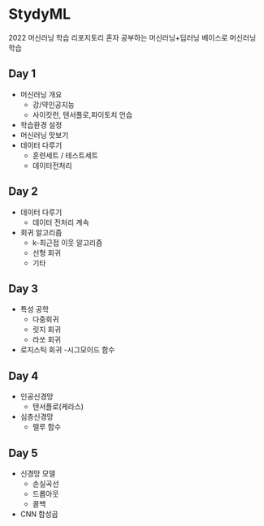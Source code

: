 # StydyML
2022 머신러닝 학습 리포지토리
혼자 공부하는 머신러닝+딥러닝 베이스로 머신러닝 학습

## Day 1
- 머신러닝 개요
  - 강/약인공지능
  - 사이킷런, 텐서플로,파이토치 언습
- 학습환경 설정
- 머신러닝 맛보기
- 데이터 다루기
  - 훈련세트 / 테스트세트
  - 데이터전처리

## Day 2
- 데이터 다루기
  - 데이터 전처리 계속
- 회귀 알고리즘
  - k-최근접 이웃 알고리즘
  - 선형 회귀
  - 기타

## Day 3
- 특성 공학
  - 다중회귀
  - 릿지 회귀
  - 라쏘 회귀
- 로지스틱 회귀
  -시그모이드 함수

## Day 4
- 인공신경망
  - 텐서플로(케라스)
- 심층신경망
  - 렐루 함수

## Day 5
- 신경망 모델
  - 손실곡선
  - 드롭아웃
  - 콜백
- CNN 합성곱
